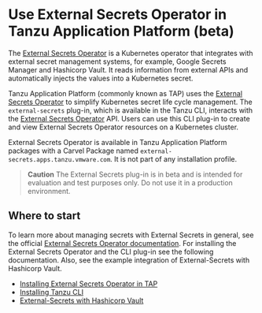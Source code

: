 # Use External Secrets Operator in Tanzu Application Platform (beta)

The [External Secrets Operator](https://external-secrets.io) is a Kubernetes operator that integrates
with external secret management systems, for example, Google Secrets Manager and Hashicorp Vault.
It reads information from external APIs and automatically injects the values into a Kubernetes secret.

Tanzu Application Platform (commonly known as TAP) uses the
[External Secrets Operator](https://external-secrets.io) to simplify Kubernetes secret life cycle management.
The `external-secrets` plug-in, which is available in the Tanzu CLI, interacts with the
[External Secrets Operator](https://external-secrets.io) API. Users can use this CLI plug-in to
create and view External Secrets Operator resources on a Kubernetes cluster.

External Secrets Operator is available in Tanzu Application Platform packages with a Carvel Package
named `external-secrets.apps.tanzu.vmware.com`. It is not part of any installation profile.

>**Caution** The External Secrets plug-in is in beta and is intended for evaluation and test purposes only.
Do not use it in a production environment.

## <a id='abouteso'></a>Where to start

To learn more about managing secrets with External Secrets in general, see the official
[External Secrets Operator documentation](https://external-secrets.io).
For installing the External Secrets Operator and the CLI plug-in see the following documentation.
Also, see the example integration of External-Secrets with Hashicorp Vault.

- [Installing External Secrets Operator in TAP](install-external-secrets-operator.hbs.md)
- [Installing Tanzu CLI](../prerequisites.hbs.md)
- [External-Secrets with Hashicorp Vault](vault-example.md)
